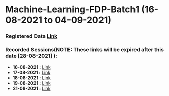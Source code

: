 # Machine-Learning-FDP-Batch1 (16-08-2021 to 04-09-2021)

### Registered Data [Link](https://docs.google.com/spreadsheets/d/1uV5LkfY0pnTwMTbfWwODO_R8xrk21tyE4WHowXRCKKs/edit?usp=sharing)

### Recorded Sessions(NOTE: These links will be expired after this date [28-08-2021] ):
- **16-08-2021 :** [Link](https://transcripts.gotomeeting.com/#/s/c17fafd0a63ef1bd7972154209f43cbe4e01c25007cc333fb4da7241707f5eed)
- **17-08-2021 :** [Link](https://transcripts.gotomeeting.com/#/s/84d04a3661e22c143cfcd8af178cd6b8c74e44350c47f82bcafcaaf9f07443a6)
- **18-08-2021 :** [Link](https://transcripts.gotomeeting.com/#/s/b5f571db9bd39892dbdd2cdb77190bdecd4827502d2d7165242c4a11ebe8670b)
- **19-08-2021 :** [Link](https://transcripts.gotomeeting.com/#/s/40d8b312a7e8929e236753bf532baef1d1f6526b041326daa62381fee28e56c8)
- **21-08-2021 :** [Link](https://transcripts.gotomeeting.com/#/s/02b1bc377e2bf07e588dc7595b6ffa2f39ffc24e86916d9e6449a4731cf4b348)



